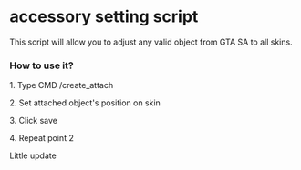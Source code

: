 # accessory setting script

This script will allow you to adjust any valid object from GTA SA to all skins.

<h3>How to use it?</h3>

<p>1. Type CMD /create_attach</p>
<p>2. Set attached object's position on skin</p>
<p>3. Click save</p>
<p>4. Repeat point 2</p>

Little update
